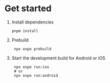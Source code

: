 # Get started

1. Install dependencies

   ```shell
   pnpm install
   ```

2. Prebuild

   ```shell
    npx expo prebuild
   ```

3. Start the development build for Android or iOS

   ```shell
    npx expo run:ios
    # or
    npx expo run:android
    ```

